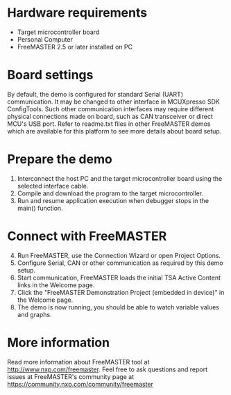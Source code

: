 Hardware requirements
=====================
- Target microcontroller board
- Personal Computer
- FreeMASTER 2.5 or later installed on PC

Board settings
============
By default, the demo is configured for standard Serial (UART) communication. It may
be changed to other interface in MCUXpresso SDK ConfigTools. Such other communication 
interfaces may require different physical connections made on board, such as CAN 
transceiver or direct MCU's USB port. Refer to readme.txt files in other FreeMASTER 
demos which are available for this platform to see more details about board setup.

Prepare the demo
===============
1.  Interconnect the host PC and the target microcontroller board using the selected 
    interface cable.
2.  Compile and download the program to the target microcontroller.
3.  Run and resume application execution when debugger stops in the main() function.

Connect with FreeMASTER
=======================
4.  Run FreeMASTER, use the Connection Wizard or open Project Options.
5.  Configure Serial, CAN or other communication as required by this demo setup.
6.  Start communication, FreeMASTER loads the initial TSA Active Content links in the Welcome page.
7.  Click the "FreeMASTER Demonstration Project (embedded in device)" in the Welcome page.
8.  The demo is now running, you should be able to watch variable values and graphs.

More information
================
Read more information about FreeMASTER tool at http://www.nxp.com/freemaster.
Feel free to ask questions and report issues at FreeMASTER's 
community page at https://community.nxp.com/community/freemaster
